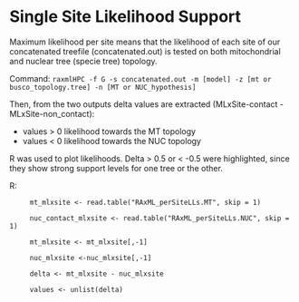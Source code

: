 # Single Site Likelihood Support 

Maximum likelihood per site means that the likelihood of each site of our concatenated treefile (concatenated.out) is tested on both mitochondrial and nuclear tree (specie tree) topology.

Command: `raxmlHPC -f G -s concatenated.out -m [model] -z [mt or busco_topology.tree] -n [MT or NUC_hypothesis]`

Then, from the two outputs delta values are extracted (MLxSite-contact - MLxSite-non_contact):
+ values > 0 likelihood towards the MT topology
+ values < 0 likelihood towards the NUC topology

R was used to plot likelihoods. Delta > 0.5 or < -0.5 were highlighted, since they show strong support levels for one tree or the other.

R:
       
         mt_mlxsite <- read.table("RAxML_perSiteLLs.MT", skip = 1)
                 
         nuc_contact_mlxsite <- read.table("RAxML_perSiteLLs.NUC", skip = 1)
                 
         mt_mlxsite <- mt_mlxsite[,-1]
         
         nuc_mlxsite <-nuc_mlxsite[,-1]
                 
         delta <- mt_mlxsite - nuc_mlxsite
                 
         values <- unlist(delta)


